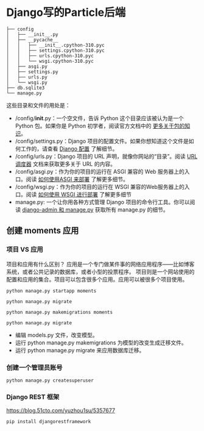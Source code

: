 # Django写的Particle后端

```
├── config
│   ├── __init__.py
│   ├── __pycache__
│   │   ├── __init__.cpython-310.pyc
│   │   ├── settings.cpython-310.pyc
│   │   ├── urls.cpython-310.pyc
│   │   └── wsgi.cpython-310.pyc
│   ├── asgi.py
│   ├── settings.py
│   ├── urls.py
│   └── wsgi.py
├── db.sqlite3
└── manage.py

```
这些目录和文件的用处是：
- /config/__init__.py：一个空文件，告诉 Python 这个目录应该被认为是一个 Python 包。如果你是 Python 初学者，阅读官方文档中的 [更多关于包的知识](https://docs.python.org/3/tutorial/modules.html#tut-packages)。
- /config/settings.py：Django 项目的配置文件。如果你想知道这个文件是如何工作的，请查看 [Django 配置](https://docs.djangoproject.com/zh-hans/3.1/topics/settings/) 了解细节。
- /config/urls.py：Django 项目的 URL 声明，就像你网站的“目录”。阅读 [URL调度器](https://docs.djangoproject.com/zh-hans/3.1/topics/http/urls/) 文档来获取更多关于 URL 的内容。
- /config/asgi.py：作为你的项目的运行在 ASGI 兼容的 Web 服务器上的入口。阅读  [如何使用ASGI 来部署](https://docs.djangoproject.com/zh-hans/3.1/howto/deployment/asgi/) 了解更多细节。
- /config/wsgi.py：作为你的项目的运行在 WSGI 兼容的Web服务器上的入口。阅读 [如何使用 WSGI 进行部署](https://docs.djangoproject.com/zh-hans/3.1/howto/deployment/wsgi/) 了解更多细节
- manage.py: 一个让你用各种方式管理 Django 项目的命令行工具。你可以阅读 [django-admin 和 manage.py](https://docs.djangoproject.com/zh-hans/3.1/ref/django-admin/) 获取所有 manage.py 的细节。
## 创建 moments 应用

### 项目 VS 应用

项目和应用有什么区别？
应用是一个专门做某件事的网络应用程序——比如博客系统，或者公共记录的数据库，或者小型的投票程序。
项目则是一个网站使用的配置和应用的集合。项目可以包含很多个应用。应用可以被很多个项目使用。
```
python manage.py startapp moments

python manage.py migrate

python manage.py makemigrations moments

python manage.py migrate

```
- 编辑 models.py 文件，改变模型。
- 运行 python manage.py makemigrations 为模型的改变生成迁移文件。
- 运行 python manage.py migrate 来应用数据库迁移。

### 创建一个管理员账号

```
python manage.py createsuperuser
```

### Django REST 框架

https://blog.51cto.com/yuzhou1su/5357677

```
pip install djangorestframework
```

